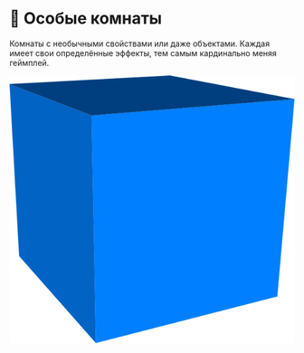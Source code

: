 # 🚪 Особые комнаты

Комнаты с необычными свойствами или даже объектами. Каждая имеет свои определённые эффекты, тем самым кардинально меняя геймплей.

![Голубой куб!](../../.gitbook/assets/BlueCube.png)
